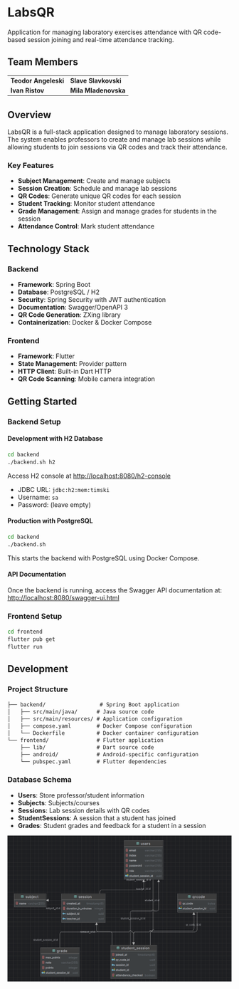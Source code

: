 # LabsQR

Application for managing laboratory exercises attendance with QR code-based session joining and real-time attendance tracking.

## Team Members

|                      |                      |
| -------------------- | -------------------- |
| **Teodor Angeleski** | **Slave Slavkovski** |
| **Ivan Ristov**      | **Mila Mladenovska** |

## Overview

LabsQR is a full-stack application designed to manage laboratory sessions. The system enables professors to create and manage lab sessions while allowing students to join sessions via QR codes and track their attendance.

### Key Features

- **Subject Management**: Create and manage subjects
- **Session Creation**: Schedule and manage lab sessions
- **QR Codes**: Generate unique QR codes for each session
- **Student Tracking**: Monitor student attendance
- **Grade Management**: Assign and manage grades for students in the session
- **Attendance Control**: Mark student attendance

## Technology Stack

### Backend

- **Framework**: Spring Boot
- **Database**: PostgreSQL / H2
- **Security**: Spring Security with JWT authentication
- **Documentation**: Swagger/OpenAPI 3
- **QR Code Generation**: ZXing library
- **Containerization**: Docker & Docker Compose

### Frontend

- **Framework**: Flutter
- **State Management**: Provider pattern
- **HTTP Client**: Built-in Dart HTTP
- **QR Code Scanning**: Mobile camera integration

## Getting Started

### Backend Setup

#### Development with H2 Database

```bash
cd backend
./backend.sh h2
```

Access H2 console at [http://localhost:8080/h2-console](http://localhost:8080/h2-console)

- JDBC URL: `jdbc:h2:mem:timski`
- Username: `sa`
- Password: (leave empty)

#### Production with PostgreSQL

```bash
cd backend
./backend.sh
```

This starts the backend with PostgreSQL using Docker Compose.

#### API Documentation

Once the backend is running, access the Swagger API documentation at:
[http://localhost:8080/swagger-ui.html](http://localhost:8080/swagger-ui.html)

### Frontend Setup

```bash
cd frontend
flutter pub get
flutter run
```

## Development

### Project Structure

```
├── backend/                 # Spring Boot application
│   ├── src/main/java/      # Java source code
│   ├── src/main/resources/ # Application configuration
│   ├── compose.yaml        # Docker Compose configuration
│   └── Dockerfile          # Docker container configuration
└── frontend/               # Flutter application
    ├── lib/                # Dart source code
    ├── android/            # Android-specific configuration
    └── pubspec.yaml        # Flutter dependencies
```

### Database Schema

- **Users**: Store professor/student information
- **Subjects**: Subjects/courses
- **Sessions**: Lab session details with QR codes
- **StudentSessions**: A session that a student has joined
- **Grades**: Student grades and feedback for a student in a session

![DB Image](DB_Diagram.png)
